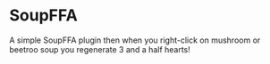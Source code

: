 # SoupFFA
A simple SoupFFA plugin then when you right-click on mushroom or beetroo soup you regenerate 3 and a half hearts!
